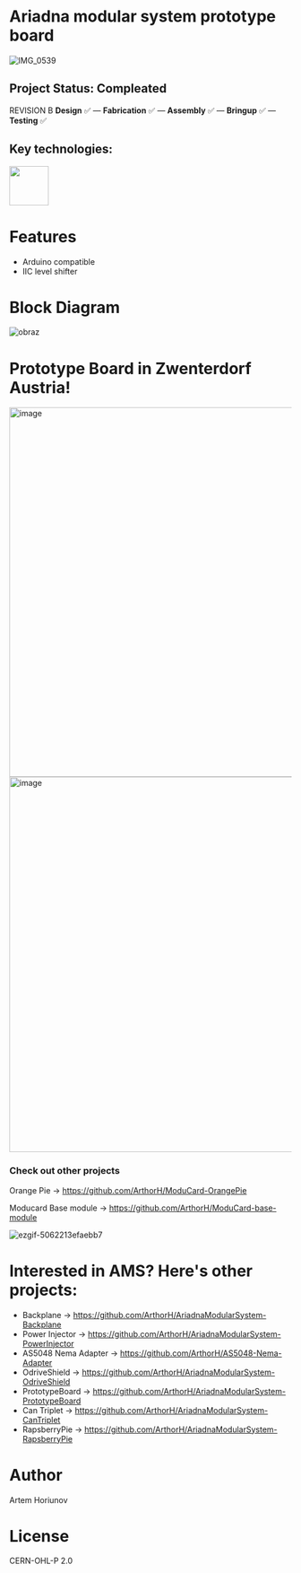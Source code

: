 # Ariadna modular system prototype board
![IMG_0539](https://github.com/user-attachments/assets/c90a9c23-fb40-4b92-af1d-b5d26af7a985)

## Project Status: **Compleated**  
REVISION B
**Design** ✅ — **Fabrication** ✅ — **Assembly** ✅ — **Bringup** ✅ — **Testing** ✅  
## Key technologies:
<img align="center" height="70" src="https://github.com/user-attachments/assets/b9e7a733-c604-4bd4-b8ea-bd48c80eab4d">&nbsp;&nbsp;&nbsp;&nbsp; 

# Features
- Arduino compatible
- IIC level shifter
  
# Block Diagram
![obraz](https://github.com/user-attachments/assets/0f34339e-a6f2-4a4e-b44c-72e8fdd440f2)

# Prototype Board in Zwenterdorf Austria!
<img width="1216" height="659" alt="image" src="https://github.com/user-attachments/assets/fc001797-98e3-4fd9-b96b-86196f9aa700" />
<img width="1010" height="669" alt="image" src="https://github.com/user-attachments/assets/d876886f-694d-467b-bc8e-3bdace99b85e" />

### Check out other projects

Orange Pie ->  https://github.com/ArthorH/ModuCard-OrangePie

Moducard Base module -> https://github.com/ArthorH/ModuCard-base-module

![ezgif-5062213efaebb7](https://github.com/user-attachments/assets/1c6d2976-b773-4642-ad22-0548754e4d04)


# Interested in AMS? Here's other projects:
- Backplane -> https://github.com/ArthorH/AriadnaModularSystem-Backplane
- Power Injector -> https://github.com/ArthorH/AriadnaModularSystem-PowerInjector
- AS5048 Nema Adapter -> https://github.com/ArthorH/AS5048-Nema-Adapter
- OdriveShield -> https://github.com/ArthorH/AriadnaModularSystem-OdriveShield
- PrototypeBoard -> https://github.com/ArthorH/AriadnaModularSystem-PrototypeBoard
- Can Triplet -> https://github.com/ArthorH/AriadnaModularSystem-CanTriplet
- RapsberryPie -> https://github.com/ArthorH/AriadnaModularSystem-RapsberryPie

# Author
Artem Horiunov
# License 
CERN-OHL-P 2.0
